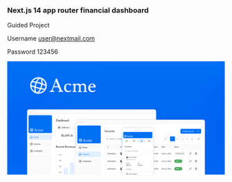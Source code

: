 ### Next.js 14 app router financial dashboard

Guided Project

Username user@nextmail.com

Password 123456

![Preview](public/opengraph-image.png)

